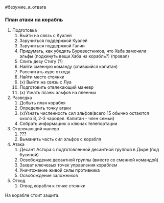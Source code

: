 #безумие_и_отвага
### План атаки на корабль
  
1. Подготовка
	1. Выйти на связь с Куалей
	2. Заручиться поддержкой Куалей
	3. Заручиться поддержкой Галии
	4. Придумать, как убедить Буревестников, что Хаба замочили эльфы (подкинуть вещи Хаба на корабль?) (провал)
	5. Слить дезу Стигу (?)
	6. Найти сменную команду (спившийся капитан)
	7. Рассчитать курс отхода
	8. Найти место стоянки
	9. (х) Выйти на связь с Луа 
	10. Подготовить отвлекающий маневр
	11. (х) Узнать планы эльфов на пленных
2. Разведка
	1. Добыть план корабля
	2. Определить точку атаки
	3. (х)Узнать численность сил эльфов(всего 15 обычно остаются около 8, 2-3 чародея. Капитан - член семьи)
	4. Собрать информацию о ключах телепортации
3. Отвлекающий маневр
	1. ???
	2. Выманить часть сил эльфов с корабля
4. Атака
	1. Десант Астора с подготовленной десантной группой в Дыре (под бусиной)
	2. Освобождение десантной группы (вместе со сменной командой)
	3. Захват ключевых точек управления кораблем
	4. Уничтожение живой силы противника
	5. Освобождение заложников
5. Отход
	1. Отвод корабля к точке стоянки

На корабле стоит защита. 